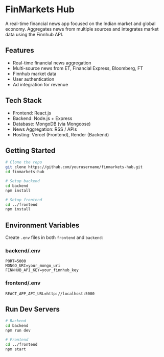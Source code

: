 # FinMarkets Hub

A real-time financial news app focused on the Indian market and global economy. Aggregates news from multiple sources and integrates market data using the Finnhub API.

## Features
- Real-time financial news aggregation
- Multi-source news from ET, Financial Express, Bloomberg, FT
- Finnhub market data
- User authentication
- Ad integration for revenue

## Tech Stack
- Frontend: React.js
- Backend: Node.js + Express
- Database: MongoDB (via Mongoose)
- News Aggregation: RSS / APIs
- Hosting: Vercel (Frontend), Render (Backend)

## Getting Started
```bash
# Clone the repo
git clone https://github.com/yourusername/finmarkets-hub.git
cd finmarkets-hub

# Setup backend
cd backend
npm install

# Setup frontend
cd ../frontend
npm install
```

## Environment Variables
Create `.env` files in both `frontend` and `backend`:

### backend/.env
```
PORT=5000
MONGO_URI=your_mongo_uri
FINNHUB_API_KEY=your_finnhub_key
```

### frontend/.env
```
REACT_APP_API_URL=http://localhost:5000
```

## Run Dev Servers
```bash
# Backend
cd backend
npm run dev

# Frontend
cd ../frontend
npm start
```
